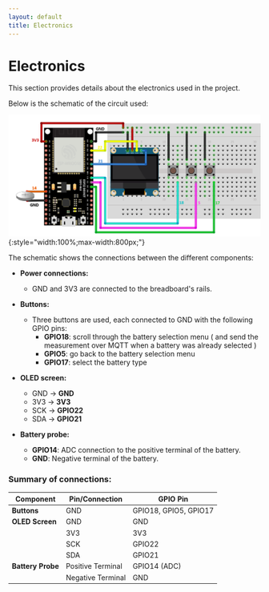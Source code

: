 ```yaml
---
layout: default
title: Electronics
---
```


# Electronics

This section provides details about the electronics used in the project.

Below is the schematic of the circuit used:

![Fritzing Schematic](images/circuit.png){:style="width:100%;max-width:800px;"}

The schematic shows the connections between the different components:

- **Power connections:**
  - GND and 3V3 are connected to the breadboard's rails.

- **Buttons:**
  - Three buttons are used, each connected to GND with the following GPIO pins:
    - **GPIO18**: scroll through the battery selection menu ( and send the measurement over MQTT when a battery was already selected )
    - **GPIO5**: go back to the battery selection menu
    - **GPIO17**: select the battery type

- **OLED screen:**
  - GND → **GND**
  - 3V3 → **3V3**
  - SCK → **GPIO22**
  - SDA → **GPIO21**

- **Battery probe:**
  - **GPIO14**: ADC connection to the positive terminal of the battery.
  - **GND**: Negative terminal of the battery.

### Summary of connections:

| Component           | Pin/Connection        | GPIO Pin         |
|---------------------|-----------------------|------------------|
| **Buttons**         | GND                   | GPIO18, GPIO5, GPIO17 |
| **OLED Screen**     | GND                   | GND              |
|                     | 3V3                   | 3V3              |
|                     | SCK                   | GPIO22           |
|                     | SDA                   | GPIO21           |
| **Battery Probe**   | Positive Terminal     | GPIO14 (ADC)     |
|                     | Negative Terminal     | GND              |

